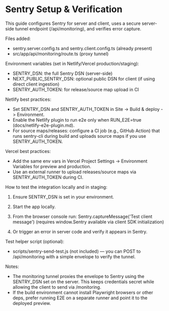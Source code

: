 # Sentry Setup & Verification

This guide configures Sentry for server and client, uses a secure server-side tunnel endpoint (/api/monitoring), and verifies error capture.

Files added:
- sentry.server.config.ts and sentry.client.config.ts (already present)
- src/app/api/monitoring/route.ts (proxy tunnel)

Environment variables (set in Netlify/Vercel production/staging):
- SENTRY_DSN: the full Sentry DSN (server-side)
- NEXT_PUBLIC_SENTRY_DSN: optional public DSN for client (if using direct client ingestion)
- SENTRY_AUTH_TOKEN: for release/source map upload in CI

Netlify best practices:
- Set SENTRY_DSN and SENTRY_AUTH_TOKEN in Site -> Build & deploy -> Environment.
- Enable the Netlify plugin to run e2e only when RUN_E2E=true (docs/netlify-e2e-plugin.md).
- For source maps/releases: configure a CI job (e.g., GitHub Action) that runs sentry-cli during build and uploads source maps if you use SENTRY_AUTH_TOKEN.

Vercel best practices:
- Add the same env vars in Vercel Project Settings -> Environment Variables for preview and production.
- Use an external runner to upload releases/source maps via SENTRY_AUTH_TOKEN during CI.

How to test the integration locally and in staging:
1. Ensure SENTRY_DSN is set in your environment.
2. Start the app locally.
3. From the browser console run:
   Sentry.captureMessage('Test client message')
   (requires window.Sentry available via client SDK initialization)

4. Or trigger an error in server code and verify it appears in Sentry.

Test helper script (optional):
- scripts/sentry-send-test.js (not included) — you can POST to /api/monitoring with a simple envelope to verify the tunnel.

Notes:
- The monitoring tunnel proxies the envelope to Sentry using the SENTRY_DSN set on the server. This keeps credentials secret while allowing the client to send via /monitoring.
- If the build environment cannot install Playwright browsers or other deps, prefer running E2E on a separate runner and point it to the deployed preview.

